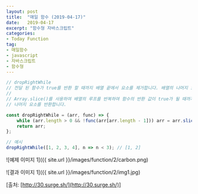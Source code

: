 ```yaml
---
layout: post
title:  "매일 함수 (2019-04-17)"
date:   2019-04-17
excerpt: "함수형 자바스크립트"
categories:
- Today Function
tag:
- 매일함수
- javascript
- 자바스크립트
- 함수형
---
```


```javascript
// dropRightWhile
// 전달 된 함수가 true를 반환 할 때까지 배열 끝에서 요소를 제거합니다. 배열의 나머지 요소를 반환합니다.
// 
// Array.slice()를 사용하여 배열의 루프를 반복하여 함수의 반환 값이 true가 될 때까지 배열의 마지막 요소를 삭제합니다.
// 나머지 요소를 반환합니다.

const dropRightWhile = (arr, func) => {
    while (arr.length > 0 && !func(arr[arr.length - 1])) arr = arr.slice(0, -1);
    return arr;
};

// 예시
dropRightWhile([1, 2, 3, 4], n => n < 3); // [1, 2]
```

![예제 이미지 1]({{ site.url }}/images/function/2/carbon.png)

![결과 이미지 1]({{ site.url }}/images/function/2/img1.jpg)

[출처: [http://30.surge.sh/](http://30.surge.sh/)]
